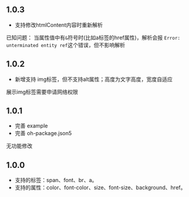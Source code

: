## 1.0.3
* 支持修改htmlContent内容时重新解析

已知问题：
当属性值中有`&`符号时(比如a标签的href属性)，解析会报 `Error: unterminated entity ref`这个错误，但不影响解析

## 1.0.2
* 新增支持 img标签，但不支持alt属性；高度为文字高度，宽度自适应

展示img标签需要申请网络权限

## 1.0.1

* 完善 example
* 完善 oh-package.json5

无功能修改

## 1.0.0

* 支持的标签：span、font、br、a。
* 支持的属性：color、font-color、size、font-size、background、href。